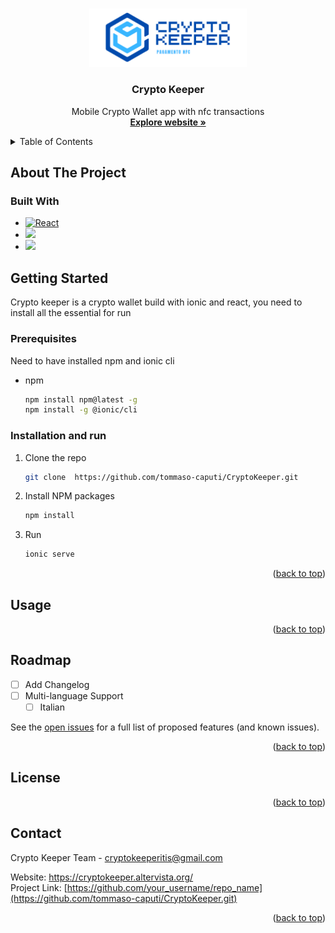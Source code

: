 <a name="readme-top"></a>


<!-- PROJECT LOGO -->
<br />
<div align="center">
  <a href="https://github.com/othneildrew/Best-README-Template">
    <img src="src/assets/Banner CryptoKeeper.png" alt="Logo" width="50%" height="50%">
  </a>

  <h3 align="center">Crypto Keeper</h3>

  <p align="center">
    Mobile Crypto Wallet app with nfc transactions
    <br />
    <a href="https://cryptokeeper.altervista.org"><strong>Explore website »</strong></a>
    <br />
    <!--
    <br />
    <a href="https://github.com/othneildrew/Best-README-Template">View Demo</a>
    ·
    <a href="https://github.com/othneildrew/Best-README-Template/issues">Report Bug</a>
    ·
    <a href="https://github.com/othneildrew/Best-README-Template/issues">Request Feature</a>
    -->
  </p>
</div>



<!-- TABLE OF CONTENTS -->
<details>
  <summary>Table of Contents</summary>
  <ol>
    <li>
      <a href="#about-the-project">About The Project</a>
      <ul>
        <li><a href="#built-with">Built With</a></li>
      </ul>
    </li>
    <li>
      <a href="#getting-started">Getting Started</a>
      <ul>
        <li><a href="#prerequisites">Prerequisites</a></li>
        <li><a href="#installation">Installation</a></li>
      </ul>
    </li>
    <li><a href="#usage">Usage</a></li>
    <li><a href="#roadmap">Roadmap</a></li>
    <li><a href="#contributing">Contributing</a></li>
    <li><a href="#license">License</a></li>
    <li><a href="#contact">Contact</a></li>
    <li><a href="#acknowledgments">Acknowledgments</a></li>
  </ol>
</details>



<!-- ABOUT THE PROJECT -->
## About The Project


### Built With

* [![React][React.js]][React-url]
* [<img width="100" src="https://i.ibb.co/FhJ3wXG/Altervista-Logo-4.png" />](https://it.altervista.org/)
* [<img width="100" src="https://upload.wikimedia.org/wikipedia/commons/thumb/2/24/Ionic-logo-landscape.svg/1200px-Ionic-logo-landscape.svg.png" />](https://ionicframework.com/)


<!-- GETTING STARTED -->
## Getting Started

Crypto keeper is a crypto wallet build with ionic and react, you need to install all the essential for run 

### Prerequisites

Need to have installed npm and ionic cli
* npm
  ```sh
  npm install npm@latest -g
  npm install -g @ionic/cli
  ```

### Installation and run

1. Clone the repo
   ```sh
   git clone  https://github.com/tommaso-caputi/CryptoKeeper.git
   ```
2. Install NPM packages
   ```sh
   npm install
   ```
3. Run 
   ```sh
   ionic serve
   ```

<p align="right">(<a href="#readme-top">back to top</a>)</p>



<!-- USAGE EXAMPLES -->
## Usage


<p align="right">(<a href="#readme-top">back to top</a>)</p>



<!-- ROADMAP -->
## Roadmap

- [ ] Add Changelog
- [ ] Multi-language Support
    - [ ] Italian

See the [open issues](https://github.com/othneildrew/Best-README-Template/issues) for a full list of proposed features (and known issues).

<p align="right">(<a href="#readme-top">back to top</a>)</p>



<!-- LICENSE -->
## License


<p align="right">(<a href="#readme-top">back to top</a>)</p>



<!-- CONTACT -->
## Contact

Crypto Keeper Team - cryptokeeperitis@gmail.com

Website: https://cryptokeeper.altervista.org/<br>
Project Link: [https://github.com/your_username/repo_name](https://github.com/tommaso-caputi/CryptoKeeper.git)

<p align="right">(<a href="#readme-top">back to top</a>)</p>



<!-- MARKDOWN LINKS & IMAGES -->
<!-- https://www.markdownguide.org/basic-syntax/#reference-style-links -->
[contributors-shield]: https://img.shields.io/github/contributors/othneildrew/Best-README-Template.svg?style=for-the-badge
[contributors-url]: https://github.com/othneildrew/Best-README-Template/graphs/contributors
[forks-shield]: https://img.shields.io/github/forks/othneildrew/Best-README-Template.svg?style=for-the-badge
[forks-url]: https://github.com/othneildrew/Best-README-Template/network/members
[stars-shield]: https://img.shields.io/github/stars/othneildrew/Best-README-Template.svg?style=for-the-badge
[stars-url]: https://github.com/othneildrew/Best-README-Template/stargazers
[issues-shield]: https://img.shields.io/github/issues/othneildrew/Best-README-Template.svg?style=for-the-badge
[issues-url]: https://github.com/othneildrew/Best-README-Template/issues
[product-screenshot]: images/screenshot.png
[React.js]: https://img.shields.io/badge/React-20232A?style=for-the-badge&logo=react&logoColor=61DAFB
[React-url]: https://reactjs.org/
